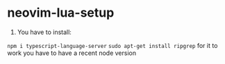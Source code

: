 # neovim-lua-setup

1. You have to install:

`npm i typescript-language-server`
`sudo apt-get install ripgrep`
for it to work you have to have a recent node version
